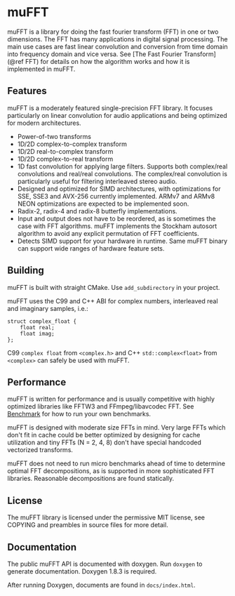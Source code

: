 # muFFT

muFFT is a library for doing the fast fourier transform (FFT) in one or two dimensions.
The FFT has many applications in digital signal processing.
The main use cases are fast linear convolution and conversion from time domain into frequency domain and vice versa.
See [The Fast Fourier Transform](@ref FFT) for details on how the algorithm works and how it is implemented in muFFT.

## Features

muFFT is a moderately featured single-precision FFT library.
It focuses particularly on linear convolution for audio applications and being optimized for modern architectures.

 - Power-of-two transforms
 - 1D/2D complex-to-complex transform
 - 1D/2D real-to-complex transform
 - 1D/2D complex-to-real transform
 - 1D fast convolution for applying large filters.
   Supports both complex/real convolutions and real/real convolutions.
   The complex/real convolution is particularly useful for filtering interleaved stereo audio.
 - Designed and optimized for SIMD architectures,
   with optimizations for SSE, SSE3 and AVX-256 currently implemented.
   ARMv7 and ARMv8 NEON optimizations are expected to be implemented soon.
 - Radix-2, radix-4 and radix-8 butterfly implementations.
 - Input and output does not have to be reordered, as is sometimes the case with FFT algorithms.
   muFFT implements the Stockham autosort algorithm to avoid any explicit permutation of FFT coefficients.
 - Detects SIMD support for your hardware in runtime.
   Same muFFT binary can support wide ranges of hardware feature sets.

## Building

muFFT is built with straight CMake. Use `add_subdirectory` in your project.

muFFT uses the C99 and C++ ABI for complex numbers, interleaved real and imaginary samples, i.e.:

```
struct complex_float {
	float real;
	float imag;
};
```

C99 `complex float` from `<complex.h>` and C++ `std::complex<float>` from `<complex>` can safely be used with muFFT.

## Performance 

muFFT is written for performance and is usually competitive with highly optimized libraries like FFTW3 and FFmpeg/libavcodec FFT.
See [Benchmark](#benchmark) for how to run your own benchmarks.

muFFT is designed with moderate size FFTs in mind.
Very large FFTs which don't fit in cache could be better optimized by designing for cache utilization
and tiny FFTs (N = 2, 4, 8) don't have special handcoded vectorized transforms.

muFFT does not need to run micro benchmarks ahead of time to determine optimal FFT decompositions,
as is supported in more sophisticated FFT libraries. Reasonable decompositions are found statically.

## License

The muFFT library is licensed under the permissive MIT license, see COPYING and preambles in source files for more detail.

## Documentation

The public muFFT API is documented with doxygen.
Run `doxygen` to generate documentation. Doxygen 1.8.3 is required.

After running Doxygen, documents are found in `docs/index.html`.
